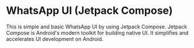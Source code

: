 # WhatsApp UI (Jetpack Compose)
This is simple and basic WhatsApp UI by using Jetpack Compose.
Jetpack Compose is Android's modern toolkit for building native UI.
 It simplifies and accelerates UI development on Android.
